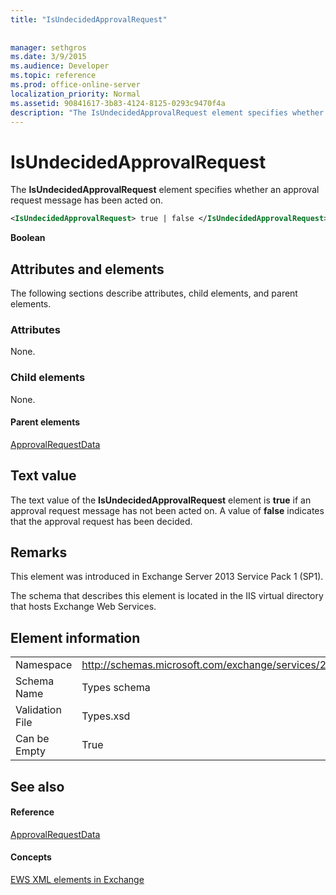 ```yaml
---
title: "IsUndecidedApprovalRequest"
 
 
manager: sethgros
ms.date: 3/9/2015
ms.audience: Developer
ms.topic: reference
ms.prod: office-online-server
localization_priority: Normal
ms.assetid: 90841617-3b83-4124-8125-0293c9470f4a
description: "The IsUndecidedApprovalRequest element specifies whether an approval request message has been acted on."
---
```


# IsUndecidedApprovalRequest

The **IsUndecidedApprovalRequest** element specifies whether an approval request message has been acted on. 
  
```XML
<IsUndecidedApprovalRequest> true | false </IsUndecidedApprovalRequest>
```

 **Boolean**
## Attributes and elements

The following sections describe attributes, child elements, and parent elements.
  
### Attributes

None.
  
### Child elements

None.
  
#### Parent elements

[ApprovalRequestData](approvalrequestdata.md)
  
## Text value

The text value of the **IsUndecidedApprovalRequest** element is **true** if an approval request message has not been acted on. A value of **false** indicates that the approval request has been decided. 
  
## Remarks

This element was introduced in Exchange Server 2013 Service Pack 1 (SP1).
  
The schema that describes this element is located in the IIS virtual directory that hosts Exchange Web Services.
  
## Element information

|||
|:-----|:-----|
|Namespace  <br/> |http://schemas.microsoft.com/exchange/services/2006/types  <br/> |
|Schema Name  <br/> |Types schema  <br/> |
|Validation File  <br/> |Types.xsd  <br/> |
|Can be Empty  <br/> |True  <br/> |
   
## See also

#### Reference

[ApprovalRequestData](approvalrequestdata.md)
#### Concepts

[EWS XML elements in Exchange](ews-xml-elements-in-exchange.md)

